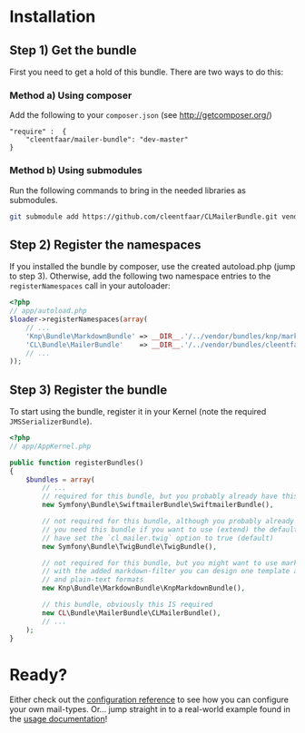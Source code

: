 # Installation

## Step 1) Get the bundle

First you need to get a hold of this bundle. There are two ways to do this:

### Method a) Using composer

Add the following to your ``composer.json`` (see http://getcomposer.org/)

    "require" :  {
        "cleentfaar/mailer-bundle": "dev-master"
    }


### Method b) Using submodules

Run the following commands to bring in the needed libraries as submodules.

```bash
git submodule add https://github.com/cleentfaar/CLMailerBundle.git vendor/bundles/CL/Bundle/MailerBundle
```


## Step 2) Register the namespaces

If you installed the bundle by composer, use the created autoload.php  (jump to step 3).
Otherwise, add the following two namespace entries to the `registerNamespaces` call in your autoloader:

``` php
<?php
// app/autoload.php
$loader->registerNamespaces(array(
    // ...
    'Knp\Bundle\MarkdownBundle' => __DIR__.'/../vendor/bundles/knp/markdown-bundle',  // required if you are using the default layouts
    'CL\Bundle\MailerBundle'    => __DIR__.'/../vendor/bundles/cleentfaar/mailer-bundle',
    // ...
));
```


## Step 3) Register the bundle

To start using the bundle, register it in your Kernel (note the required `JMSSerializerBundle`).

``` php
<?php
// app/AppKernel.php

public function registerBundles()
{
    $bundles = array(
        // ...
        // required for this bundle, but you probably already have this in your kernel...
        new Symfony\Bundle\SwiftmailerBundle\SwiftmailerBundle(),

        // not required for this bundle, although you probably already have this in your kernel...
        // you need this bundle if you want to use (extend) the default Twig-layouts and
        // have set the `cl_mailer.twig` option to true (default)
        new Symfony\Bundle\TwigBundle\TwigBundle(),

        // not required for this bundle, but you might want to use markdown in your templates...
        // with the added markdown-filter you can design one template and use it for both HTML
        // and plain-text formats
        new Knp\Bundle\MarkdownBundle\KnpMarkdownBundle(),

        // this bundle, obviously this IS required
        new CL\Bundle\MailerBundle\CLMailerBundle(),
        // ...
    );
}
```


# Ready?

Either check out the [configuration reference](https://github.com/cleentfaar/CLMailerBundle/blob/master/Resources/doc/configuration.md) to see how you can configure your own mail-types.
Or... jump straight in to a real-world example found in the [usage documentation](https://github.com/cleentfaar/CLMailerBundle/blob/master/Resources/doc/usage.md)!
